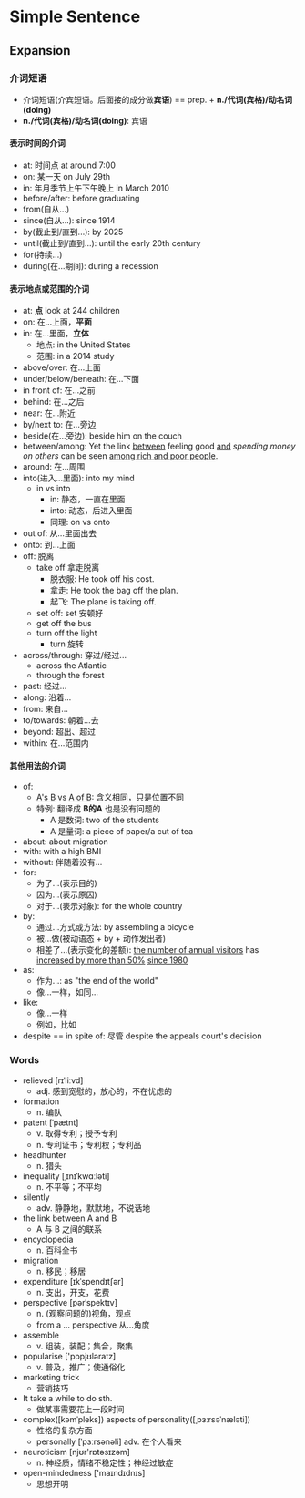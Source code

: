 # Simple Sentence

## Expansion

### 介词短语

- 介词短语(介宾短语。后面接的成分做**宾语**) == prep. + **n./代词(宾格)/动名词(doing)**
- **n./代词(宾格)/动名词(doing)**: 宾语

#### 表示时间的介词

- at: 时间点 at around 7:00
- on: 某一天 on July 29th
- in: 年月季节上午下午晚上 in March 2010
- before/after: before graduating
- from(自从...)
- since(自从...): since 1914
- by(截止到/直到...): by 2025
- until(截止到/直到...): until the early 20th century
- for(持续...)
- during(在...期间): during a recession

#### 表示地点或范围的介词

- at: **点** look at 244 children
- on: 在...上面，**平面**
- in: 在...里面，**立体**
    - 地点: in the United States
    - 范围: in a 2014 study
- above/over: 在...上面
- under/below/beneath: 在...下面
- in front of: 在...之前
- behind: 在...之后
- near: 在...附近
- by/next to: 在...旁边
- beside(在...旁边): beside him on the couch
- between/among: Yet the link <u>between</u> feeling good <u>and</u> *spending money on others* can be seen <u>among
  rich and poor people</u>.
- around: 在...周围
- into(进入...里面): into my mind
    - in vs into
        - in: 静态，一直在里面
        - into: 动态，后进入里面
        - 同理: on vs onto
- out of: 从...里面出去
- onto: 到...上面
- off: 脱离
    - take off 拿走脱离
        - 脱衣服: He took off his cost.
        - 拿走: He took the bag off the plan.
        - 起飞: The plane is taking off.
    - set off: set 安顿好
    - get off the bus
    - turn off the light
        - turn 旋转
- across/through: 穿过/经过...
    - across the Atlantic
    - through the forest
- past: 经过...
- along: 沿着...
- from: 来自...
- to/towards: 朝着...去
- beyond: 超出、超过
- within: 在...范围内

#### 其他用法的介词

- of:
    - <u>A's B</u> vs <u>A of B</u>: 含义相同，只是位置不同
    - 特例: 翻译成 **B的A** 也是没有问题的
        - A 是数词: two of the students
        - A 是量词: a piece of paper/a cut of tea
- about: about migration
- with: with a high BMI
- without: 伴随着没有...
- for:
    - 为了...(表示目的)
    - 因为...(表示原因)
    - 对于...(表示对象): for the whole country
- by:
    - 通过...方式或方法: by assembling a bicycle
    - 被...做(被动语态 + by + 动作发出者)
    - 相差了...(表示变化的差额): <u>the number of annual visitors</u> has <u>increased by more than 50%</u> <u>since 1980</u>
- as:
    - 作为...: as "the end of the world"
    - 像...一样，如同...
- like:
    - 像...一样
    - 例如，比如
- despite == in spite of: 尽管 despite the appeals court's decision

### Words

- relieved [rɪˈliːvd]
    - adj. 感到宽慰的，放心的，不在忧虑的
- formation
    - n. 编队
- patent [ˈpætnt]
    - v. 取得专利；授予专利
    - n. 专利证书；专利权；专利品
- headhunter
    - n. 猎头
- inequality [ˌɪnɪˈkwɑːləti]
    - n. 不平等；不平均
- silently
    - adv. 静静地，默默地，不说话地
- the link between A and B
    - A 与 B 之间的联系
- encyclopedia
    - n. 百科全书
- migration
    - n. 移民；移居
- expenditure [ɪkˈspendɪtʃər]
    - n. 支出，开支，花费
- perspective [pərˈspektɪv]
    - n. (观察问题的)视角，观点
    - from a ... perspective 从...角度
- assemble
    - v. 组装，装配；集合，聚集
- popularise ['pɒpjʊləraɪz]
    - v. 普及，推广；使通俗化
- marketing trick
    - 营销技巧
- It take a while to do sth.
    - 做某事需要花上一段时间
- complex([kəmˈpleks]) aspects of personality([ˌpɜːrsəˈnæləti])
    - 性格的复杂方面
    - personally [ˈpɜːrsənəli] adv. 在个人看来 
- neuroticism [njʊr'rɒtəsɪzəm]
    - n. 神经质，情绪不稳定性；神经过敏症
- open-mindedness ['maɪndɪdnɪs]
    - 思想开明
